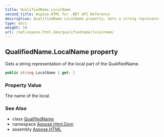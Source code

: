 ```yaml
---
title: QualifiedName.LocalName
second_title: Aspose.HTML for .NET API Reference
description: QualifiedName LocalName property. Gets a string representation of the local part of the QualifiedName
type: docs
weight: 10
url: /net/aspose.html.dom/qualifiedname/localname/
---
```

## QualifiedName.LocalName property

Gets a string representation of the local part of the QualifiedName.

```csharp
public string LocalName { get; }
```

### Property Value

The name of the local.

### See Also

* class [QualifiedName](../)
* namespace [Aspose.Html.Dom](../../../aspose.html.dom/)
* assembly [Aspose.HTML](../../../)
